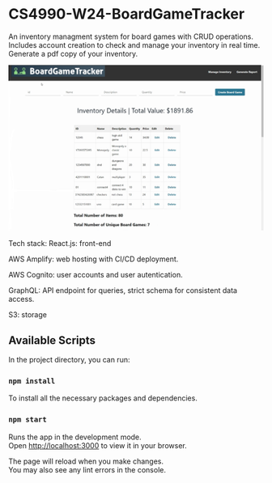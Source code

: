 # CS4990-W24-BoardGameTracker

An inventory managment system for board games with CRUD operations. Includes account creation to check and manage your inventory in real time. Generate a pdf copy of your inventory.

![Demo](src/images/Demo.png)

Tech stack:
React.js: front-end

AWS Amplify: web hosting with CI/CD deployment.

AWS Cognito: user accounts and user autentication.

GraphQL: API endpoint for queries, strict schema for consistent data access.

S3: storage

## Available Scripts

In the project directory, you can run:
### `npm install`

To install all the necessary packages and dependencies.

### `npm start`

Runs the app in the development mode.\
Open [http://localhost:3000](http://localhost:3000) to view it in your browser.

The page will reload when you make changes.\
You may also see any lint errors in the console.